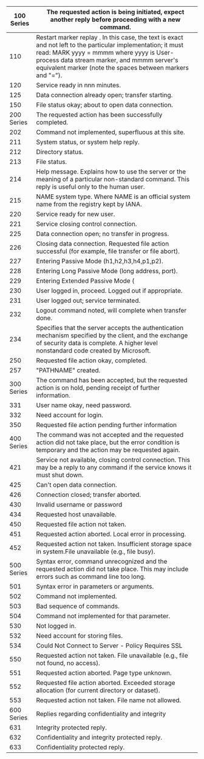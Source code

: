 | 100 Series | The requested action is being initiated, expect another reply before proceeding with a new command.                                                                                                                                                                 |
|------------|---------------------------------------------------------------------------------------------------------------------------------------------------------------------------------------------------------------------------------------------------------------------|
| 110        | Restart marker replay . In this case, the text is exact and not left to the particular implementation; it must read: MARK yyyy = mmmm where yyyy is User-process data stream marker, and mmmm server's equivalent marker (note the spaces between markers and "="). |
| 120        | Service ready in nnn minutes.                                                                                                                                                                                                                                       |
| 125        | Data connection already open; transfer starting.                                                                                                                                                                                                                    |
| 150        | File status okay; about to open data connection.                                                                                                                                                                                                                    |
| 200 Series | The requested action has been successfully completed.                                                                                                                                                                                                               |
| 202        | Command not implemented, superfluous at this site.                                                                                                                                                                                                                  |
| 211        | System status, or system help reply.                                                                                                                                                                                                                                |
| 212        | Directory status.                                                                                                                                                                                                                                                   |
| 213        | File status.                                                                                                                                                                                                                                                        |
| 214        | Help message. Explains how to use the server or the meaning of a particular non-standard command. This reply is useful only to the human user.                                                                                                                      |
| 215        | NAME system type. Where NAME is an official system name from the registry kept by IANA.                                                                                                                                                                             |
| 220        | Service ready for new user.                                                                                                                                                                                                                                         |
| 221        | Service closing control connection.                                                                                                                                                                                                                                 |
| 225        | Data connection open; no transfer in progress.                                                                                                                                                                                                                      |
| 226        | Closing data connection. Requested file action successful (for example, file transfer or file abort).                                                                                                                                                               |
| 227        | Entering Passive Mode (h1,h2,h3,h4,p1,p2).                                                                                                                                                                                                                          |
| 228        | Entering Long Passive Mode (long address, port).                                                                                                                                                                                                                    |
| 229        | Entering Extended Passive Mode (|||port|).                                                                                                                                                                                                                          |
| 230        | User logged in, proceed. Logged out if appropriate.                                                                                                                                                                                                                 |
| 231        | User logged out; service terminated.                                                                                                                                                                                                                                |
| 232        | Logout command noted, will complete when transfer done.                                                                                                                                                                                                             |
| 234        | Specifies that the server accepts the authentication mechanism specified by the client, and the exchange of security data is complete. A higher level nonstandard code created by Microsoft.                                                                        |
| 250        | Requested file action okay, completed.                                                                                                                                                                                                                              |
| 257        | "PATHNAME" created.                                                                                                                                                                                                                                                 |
| 300 Series | The command has been accepted, but the requested action is on hold, pending receipt of further information.                                                                                                                                                         |
| 331        | User name okay, need password.                                                                                                                                                                                                                                      |
| 332        | Need account for login.                                                                                                                                                                                                                                             |
| 350        | Requested file action pending further information                                                                                                                                                                                                                   |
| 400 Series | The command was not accepted and the requested action did not take place, but the error condition is temporary and the action may be requested again.                                                                                                               |
| 421        | Service not available, closing control connection. This may be a reply to any command if the service knows it must shut down.                                                                                                                                       |
| 425        | Can't open data connection.                                                                                                                                                                                                                                         |
| 426        | Connection closed; transfer aborted.                                                                                                                                                                                                                                |
| 430        | Invalid username or password                                                                                                                                                                                                                                        |
| 434        | Requested host unavailable.                                                                                                                                                                                                                                         |
| 450        | Requested file action not taken.                                                                                                                                                                                                                                    |
| 451        | Requested action aborted. Local error in processing.                                                                                                                                                                                                                |
| 452        | Requested action not taken. Insufficient storage space in system.File unavailable (e.g., file busy).                                                                                                                                                                |
| 500 Series | Syntax error, command unrecognized and the requested action did not take place. This may include errors such as command line too long.                                                                                                                              |
| 501        | Syntax error in parameters or arguments.                                                                                                                                                                                                                            |
| 502        | Command not implemented.                                                                                                                                                                                                                                            |
| 503        | Bad sequence of commands.                                                                                                                                                                                                                                           |
| 504        | Command not implemented for that parameter.                                                                                                                                                                                                                         |
| 530        | Not logged in.                                                                                                                                                                                                                                                      |
| 532        | Need account for storing files.                                                                                                                                                                                                                                     |
| 534        | Could Not Connect to Server - Policy Requires SSL                                                                                                                                                                                                                   |
| 550        | Requested action not taken. File unavailable (e.g., file not found, no access).                                                                                                                                                                                     |
| 551        | Requested action aborted. Page type unknown.                                                                                                                                                                                                                        |
| 552        | Requested file action aborted. Exceeded storage allocation (for current directory or dataset).                                                                                                                                                                      |
| 553        | Requested action not taken. File name not allowed.                                                                                                                                                                                                                  |
| 600 Series | Replies regarding confidentiality and integrity                                                                                                                                                                                                                     |
| 631        | Integrity protected reply.                                                                                                                                                                                                                                          |
| 632        | Confidentiality and integrity protected reply.                                                                                                                                                                                                                      |
| 633        | Confidentiality protected reply.                                                                                                                                                                                                                                    |
